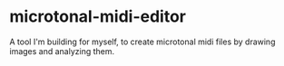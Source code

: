 # microtonal-midi-editor
A tool I'm building for myself, to create microtonal midi files by drawing images and analyzing them.
